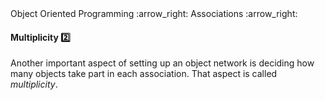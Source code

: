 <link rel="stylesheet" href="{{baseUrl}}/css/textbook.css">

<div class="website-content">

<div id="path">Object Oriented Programming :arrow_right: Associations :arrow_right:</div>

<div id="title">

#### Multiplicity :two:

</div>

<div id="body">

Another important aspect of setting up an object network is deciding how many objects take part in each association. That aspect is called _multiplicity_.

<dynamic-panel src="../../../uml/classDiagrams/associations/multiplicity/embed.md" header="UML: Class Diagrams: Associations: Multiplicity" is-open></dynamic-panel>

<p/>

</div>

<div id="extras">
<div>

</div>
